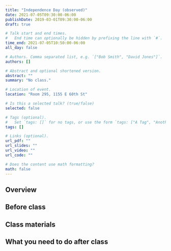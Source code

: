 ```yaml
---
title: "Independence Day (observed)"
date: 2021-07-05T09:30:00-06:00
publishDate: 2019-03-01T09:30:00-06:00
draft: true

# Talk start and end times.
#   End time can optionally be hidden by prefixing the line with `#`.
time_end: 2021-07-05T10:50:00-06:00
all_day: false

# Authors. Comma separated list, e.g. `["Bob Smith", "David Jones"]`.
authors: []

# Abstract and optional shortened version.
abstract: ""
summary: "No class."

# Location of event.
location: "Room 295, 1155 E 60th St"

# Is this a selected talk? (true/false)
selected: false

# Tags (optional).
#   Set `tags: []` for no tags, or use the form `tags: ["A Tag", "Another Tag"]` for one or more tags.
tags: []

# Links (optional).
url_pdf: ""
url_slides: ""
url_video: ""
url_code: ""

# Does the content use math formatting?
math: false
---
```




## Overview


## Before class


## Class materials


## What you need to do after class
